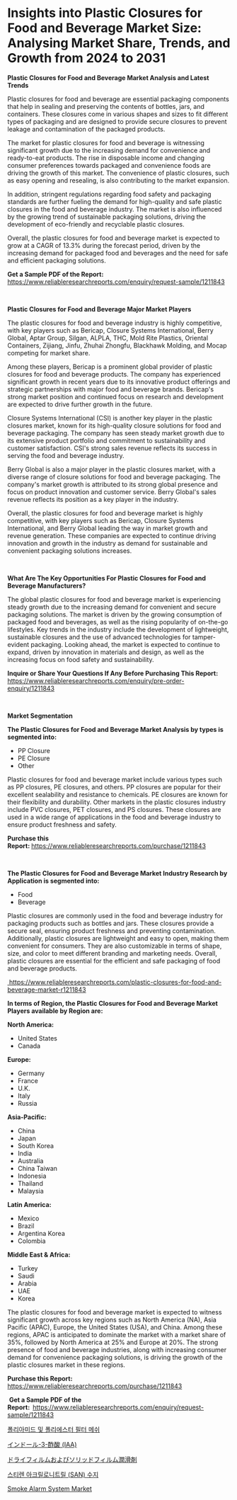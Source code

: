 <p><h1>Insights into Plastic Closures for Food and Beverage Market Size: Analysing Market Share, Trends, and Growth from 2024 to 2031</h1></p><p><strong>Plastic Closures for Food and Beverage Market Analysis and Latest Trends</strong></p>
<p><p>Plastic closures for food and beverage are essential packaging components that help in sealing and preserving the contents of bottles, jars, and containers. These closures come in various shapes and sizes to fit different types of packaging and are designed to provide secure closures to prevent leakage and contamination of the packaged products.</p><p>The market for plastic closures for food and beverage is witnessing significant growth due to the increasing demand for convenience and ready-to-eat products. The rise in disposable income and changing consumer preferences towards packaged and convenience foods are driving the growth of this market. The convenience of plastic closures, such as easy opening and resealing, is also contributing to the market expansion.</p><p>In addition, stringent regulations regarding food safety and packaging standards are further fueling the demand for high-quality and safe plastic closures in the food and beverage industry. The market is also influenced by the growing trend of sustainable packaging solutions, driving the development of eco-friendly and recyclable plastic closures.</p><p>Overall, the plastic closures for food and beverage market is expected to grow at a CAGR of 13.3% during the forecast period, driven by the increasing demand for packaged food and beverages and the need for safe and efficient packaging solutions.</p></p>
<p><strong>Get a Sample PDF of the Report:&nbsp;</strong> <a href="https://www.reliableresearchreports.com/enquiry/request-sample/1211843">https://www.reliableresearchreports.com/enquiry/request-sample/1211843</a></p>
<p>&nbsp;</p>
<p><strong>Plastic Closures for Food and Beverage Major Market Players</strong></p>
<p><p>The plastic closures for food and beverage industry is highly competitive, with key players such as Bericap, Closure Systems International, Berry Global, Aptar Group, Silgan, ALPLA, THC, Mold Rite Plastics, Oriental Containers, Zijiang, Jinfu, Zhuhai Zhongfu, Blackhawk Molding, and Mocap competing for market share.</p><p>Among these players, Bericap is a prominent global provider of plastic closures for food and beverage products. The company has experienced significant growth in recent years due to its innovative product offerings and strategic partnerships with major food and beverage brands. Bericap's strong market position and continued focus on research and development are expected to drive further growth in the future.</p><p>Closure Systems International (CSI) is another key player in the plastic closures market, known for its high-quality closure solutions for food and beverage packaging. The company has seen steady market growth due to its extensive product portfolio and commitment to sustainability and customer satisfaction. CSI's strong sales revenue reflects its success in serving the food and beverage industry.</p><p>Berry Global is also a major player in the plastic closures market, with a diverse range of closure solutions for food and beverage packaging. The company's market growth is attributed to its strong global presence and focus on product innovation and customer service. Berry Global's sales revenue reflects its position as a key player in the industry.</p><p>Overall, the plastic closures for food and beverage market is highly competitive, with key players such as Bericap, Closure Systems International, and Berry Global leading the way in market growth and revenue generation. These companies are expected to continue driving innovation and growth in the industry as demand for sustainable and convenient packaging solutions increases.</p></p>
<p>&nbsp;</p>
<p><strong>What Are The Key Opportunities For Plastic Closures for Food and Beverage Manufacturers?</strong></p>
<p><p>The global plastic closures for food and beverage market is experiencing steady growth due to the increasing demand for convenient and secure packaging solutions. The market is driven by the growing consumption of packaged food and beverages, as well as the rising popularity of on-the-go lifestyles. Key trends in the industry include the development of lightweight, sustainable closures and the use of advanced technologies for tamper-evident packaging. Looking ahead, the market is expected to continue to expand, driven by innovation in materials and design, as well as the increasing focus on food safety and sustainability.</p></p>
<p><strong>Inquire or Share Your Questions If Any Before Purchasing This Report:</strong> <a href="https://www.reliableresearchreports.com/enquiry/pre-order-enquiry/1211843">https://www.reliableresearchreports.com/enquiry/pre-order-enquiry/1211843</a></p>
<p>&nbsp;</p>
<p><strong>Market Segmentation</strong></p>
<p><strong>The Plastic Closures for Food and Beverage Market Analysis by types is segmented into:</strong></p>
<p><ul><li>PP Closure</li><li>PE Closure</li><li>Other</li></ul></p>
<p><p>Plastic closures for food and beverage market include various types such as PP closures, PE closures, and others. PP closures are popular for their excellent sealability and resistance to chemicals. PE closures are known for their flexibility and durability. Other markets in the plastic closures industry include PVC closures, PET closures, and PS closures. These closures are used in a wide range of applications in the food and beverage industry to ensure product freshness and safety.</p></p>
<p><strong>Purchase this Report:&nbsp;</strong><a href="https://www.reliableresearchreports.com/purchase/1211843">https://www.reliableresearchreports.com/purchase/1211843</a></p>
<p>&nbsp;</p>
<p><strong>The Plastic Closures for Food and Beverage Market Industry Research by Application is segmented into:</strong></p>
<p><ul><li>Food</li><li>Beverage</li></ul></p>
<p><p>Plastic closures are commonly used in the food and beverage industry for packaging products such as bottles and jars. These closures provide a secure seal, ensuring product freshness and preventing contamination. Additionally, plastic closures are lightweight and easy to open, making them convenient for consumers. They are also customizable in terms of shape, size, and color to meet different branding and marketing needs. Overall, plastic closures are essential for the efficient and safe packaging of food and beverage products.</p></p>
<p><a href="https://www.reliableresearchreports.com/plastic-closures-for-food-and-beverage-market-r1211843">&nbsp;https://www.reliableresearchreports.com/plastic-closures-for-food-and-beverage-market-r1211843</a></p>
<p><strong>In terms of Region, the Plastic Closures for Food and Beverage Market Players available by Region are:</strong></p>
<p>
    <p> <strong> North America: </strong>
        <ul>
            <li>United States</li>
            <li>Canada</li>
        </ul>
        </p> 
    <p> <strong> Europe: </strong>
        <ul>
            <li>Germany</li>
            <li>France</li>
            <li>U.K.</li>
            <li>Italy</li>
            <li>Russia</li>
        </ul>
        </p> 
    <p> <strong> Asia-Pacific: </strong>
        <ul>
            <li>China</li>
            <li>Japan</li>
            <li>South Korea</li>
            <li>India</li>
            <li>Australia</li>
            <li>China Taiwan</li>
            <li>Indonesia</li>
            <li>Thailand</li>
            <li>Malaysia</li>
        </ul>
        </p> 
    <p> <strong> Latin America: </strong>
        <ul>
            <li>Mexico</li>
            <li>Brazil</li>
            <li>Argentina Korea</li>
            <li>Colombia</li>
        </ul>
        </p> 
    <p> <strong> Middle East & Africa: </strong>
        <ul>
            <li>Turkey</li>
            <li>Saudi</li>
            <li>Arabia</li>
            <li>UAE</li>
            <li>Korea</li>
        </ul>
    </p>
    </p>
<p><p>The plastic closures for food and beverage market is expected to witness significant growth across key regions such as North America (NA), Asia Pacific (APAC), Europe, the United States (USA), and China. Among these regions, APAC is anticipated to dominate the market with a market share of 35%, followed by North America at 25% and Europe at 20%. The strong presence of food and beverage industries, along with increasing consumer demand for convenience packaging solutions, is driving the growth of the plastic closures market in these regions.</p></p>
<p><strong>Purchase this Report: </strong><a href="https://www.reliableresearchreports.com/purchase/1211843">https://www.reliableresearchreports.com/purchase/1211843</a></p>
<p>&nbsp;<strong>Get a Sample PDF of the Report:&nbsp;&nbsp;</strong><a href="https://www.reliableresearchreports.com/enquiry/request-sample/1211843">https://www.reliableresearchreports.com/enquiry/request-sample/1211843</a></p>
<p><strong></strong></p>
<p><p><a href="https://medium.com/@mslonkoss78/%ED%8F%B4%EB%A6%AC%EC%95%84%EB%AF%B8%EB%93%9C-%EB%B0%8F-%ED%8F%B4%EB%A6%AC%EC%97%90%EC%8A%A4%ED%85%8C%EB%A5%B4-%ED%95%84%ED%84%B0-%EB%A9%94%EC%89%AC-%EC%8B%9C%EC%9E%A5-%EC%84%B1%EA%B3%B5%EC%A0%81%EC%9D%B8-%EB%B9%84%EC%A6%88%EB%8B%88%EC%8A%A4-%EC%A0%84%EB%9E%B5%EC%9D%98-%ED%95%B5%EC%8B%AC-2031%EB%85%84%EA%B9%8C%EC%A7%80%EC%9D%98-%EC%98%88%EC%B8%A1-0d9915d408f4">폴리아미드 및 폴리에스터 필터 메쉬</a></p><p><a href="https://medium.com/@amarart56456/%E3%82%A4%E3%83%B3%E3%83%89%E3%83%BC%E3%83%AB-3-%E9%85%A2%E9%85%B8-iaa-%E5%B8%82%E5%A0%B4%E3%82%A4%E3%83%B3%E3%82%B5%E3%82%A4%E3%83%88-%E5%B8%82%E5%A0%B4%E5%8B%95%E5%90%91-%E6%88%90%E9%95%B7-%E4%BA%88%E6%B8%AC2024%E5%B9%B4%E3%81%8B%E3%82%892031%E5%B9%B4%E3%81%BE%E3%81%A7-b50960efd565">インドール-3-酢酸 (IAA)</a></p><p><a href="https://github.com/EthanMorar2011/Market-Research-Report-List-1/blob/main/2913963101668.md">ドライフィルムおよびソリッドフィルム潤滑剤</a></p><p><a href="https://medium.com/@christianwilderman2022/%EC%8A%A4%ED%8B%B0%EB%A0%8C-%EC%95%84%ED%81%AC%EB%A6%B4%EB%A1%9C%EB%82%98%EC%9D%B4%ED%8A%B8%EB%A6%B4-san-%EC%88%98%EC%A7%80-%EC%8B%9C%EC%9E%A5-%EC%8B%9C%EC%9E%A5-cagr-%EC%8B%9C%EC%9E%A5-%EB%8F%99%ED%96%A5-%EB%B0%8F-%EC%84%B1%EC%9E%A5-%EC%A0%84%EB%9E%B5%EC%97%90-%EB%8C%80%ED%95%9C-%ED%86%B5%EC%B0%B0%EB%A0%A5-740edd8750e3">스티렌 아크릴로니트릴 (SAN) 수지</a></p><p><a href="https://github.com/sonuprakash1/Market-Research-Report-List-2/blob/main/smoke-alarm-system-market.md">Smoke Alarm System Market</a></p></p>